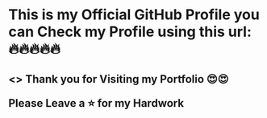 <h1>This is my Official GitHub Profile you can Check my Profile using this url: 
🔥🔥🔥🔥🔥 </h1>
<h2>
<link href = "https://daniel-richardson-2001.github.io/danielrichardson.github.io/"><<Click Here>></a> 
Thank you for Visiting my Portfolio 😍😍

Please Leave a ⭐ for my Hardwork </h2>
